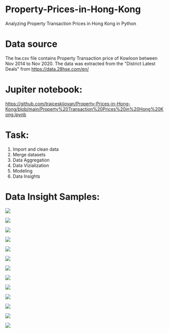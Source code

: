 # Property-Prices-in-Hong-Kong
Analyzing Property Transaction Prices in Hong Kong in Python

# Data source
The hw.csv file contains Property Transaction price of Kowloon between Nov 2014 to Nov 2020. The data was extracted from the "District Latest Deals" from https://data.28hse.com/en/

# Jupiter notebook:
https://github.com/trajceskijovan/Property-Prices-in-Hong-Kong/blob/main/Property%20Transaction%20Prices%20in%20Hong%20Kong.ipynb

# Task:
1. Import and clean data
2. Merge datasets
3. Data Aggregation
4. Data Vizialization
5. Modeling
6. Data Insights

# Data Insight Samples:
![](samples/1.png)

![](samples/2.png)

![](samples/3.png)

![](samples/4.png)

![](samples/5.png)

![](samples/6.png)

![](samples/7.png)

![](samples/8.png)

![](samples/9.png)

![](samples/10.png)

![](samples/11.png)

![](samples/12.png)

![](samples/13.png)

